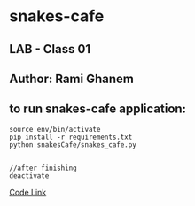 # snakes-cafe
## LAB - Class 01
## Author: Rami Ghanem

## to run snakes-cafe application:

    source env/bin/activate
    pip install -r requirements.txt
    python snakesCafe/snakes_cafe.py
    

    //after finishing 
    deactivate

[Code Link](./snakesCafe/snakes_cafe.py)